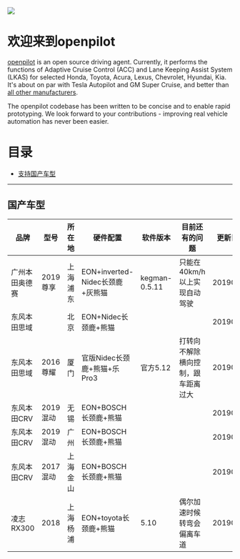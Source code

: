 [![](https://i.imgur.com/xY2gdHv.png)](#)

欢迎来到openpilot
======

[openpilot](http://github.com/commaai/openpilot) is an open source driving agent. Currently, it performs the functions of Adaptive Cruise Control (ACC) and Lane Keeping Assist System (LKAS) for selected Honda, Toyota, Acura, Lexus, Chevrolet, Hyundai, Kia. It's about on par with Tesla Autopilot and GM Super Cruise, and better than [all other manufacturers](http://www.thedrive.com/tech/5707/the-war-for-autonomous-driving-part-iii-us-vs-germany-vs-japan).

The openpilot codebase has been written to be concise and to enable rapid prototyping. We look forward to your contributions - improving real vehicle automation has never been easier.

目录
=======================

* [支持国产车型](#supported-cars)

---


国产车型
------

| 品牌                 | 型号                     | 所在地    | 硬件配置 | 软件版本   | 目前还有的问题   | 更新日期 | 备注           |
| ---------------------| -------------------------| ---------------------| --------| ---------------| -----------------| ---------------|-------------------|
| 广州本田奥德赛                | 2019尊享              | 上海浦东      | EON+inverted-Nidec长颈鹿+灰熊猫     | kegman-0.5.11           | 只能在40km/h以上实现自动驾驶| 20190523          |              |
| 东风本田思域                |              | 北京 | EON+Nidec长颈鹿+熊猫     |            |  | 20190523       | |
| 东风本田思域                |   2016尊耀           | 厦门 | 官版Nidec长颈鹿+熊猫+乐Pro3     |   官方5.12   |  打转向不解除横向控制，跟车距离过大  | 20190606       | |
| 东风本田CRV                | 2019 混动             | 无锡 | EON+BOSCH长颈鹿+熊猫     |            |  | 20190523       | |
| 东风本田CRV                | 2019 混动             | 广州 | EON+BOSCH长颈鹿+熊猫     |            |  | 20190523       | |
| 东风本田CRV                | 2017 混动             | 上海金山  | EON+BOSCH长颈鹿+熊猫     |            |  | 20190523       | |
| 凌志 RX300               |  2018          | 上海杨浦  | EON+toyota长颈鹿+熊猫     |     5.10 | 偶尔加速时候转弯会偏离车道        | 20190523       | |
